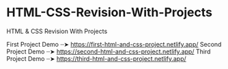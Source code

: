 # HTML-CSS-Revision-With-Projects
HTML &amp; CSS Revision With Projects

First Project Demo ┈➤ https://first-html-and-css-project.netlify.app/
Second Project Demo ┈➤ https://second-html-and-css-project.netlify.app/
Third Project Demo ┈➤ https://third-html-and-css-project.netlify.app/